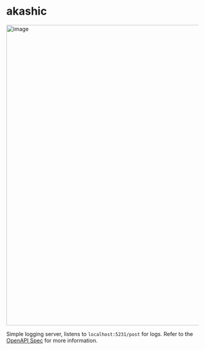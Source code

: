 # akashic

<img width="787" alt="image" src="https://github.com/user-attachments/assets/890c3cc0-7852-4cd7-a1b6-09e2f9ba1661">

Simple logging server, listens to `localhost:5231/post` for logs. Refer to the [OpenAPI Spec](openapi.yaml) for more information.

